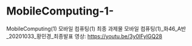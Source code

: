 # MobileComputing-1-
MobileComputing(1)
모바일 컴퓨팅(1) 최종 과제물
모바일 컴퓨팅(1)_화46_A반_20201033_황민경_최종발표
영상: https://youtu.be/3y0lFylGQ28
